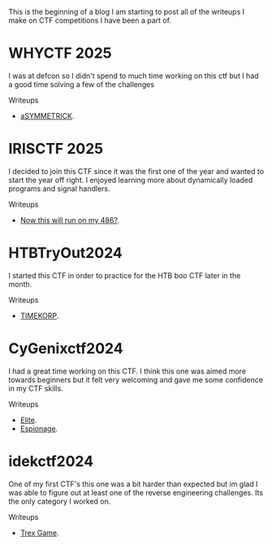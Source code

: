 This is the beginning of a blog I am starting to post all of the writeups I make on CTF competitions I have been a part of.

<h1>WHYCTF 2025</h1>  
<p>
    I was at defcon so I didn't spend to much time working on this ctf but I had a good time solving a few of the challenges
</p>  

Writeups
<ul>
    <li>
        <a href="https://github.com/acwDevs/CTF-Writeups/blob/main/WHY2025CTF/aSYMMETRICK/WHYCTF25-aSYMMETRICK.md">aSYMMETRICK</a>.
    </li>
</ul>


<h1>IRISCTF 2025</h1>  
<p>
    I decided to join this CTF since it was the first one of the year and wanted to start the year off right. I enjoyed learning more about dynamically loaded programs and signal handlers.
</p>  

Writeups
<ul>
    <li>
        <a href="https://github.com/acwDevs/CTF-Writeups/blob/main/IRISCTF-2025.pdf">Now this will run on my 486?</a>.
    </li>
</ul>



<h1>HTBTryOut2024</h1>  
<p>
    I started this CTF in order to practice for the HTB boo CTF later in the month.
</p>  

Writeups
<ul>
    <li>
        <a href="https://github.com/acwDevs/CTF-Writeups/blob/main/HTB%20TIMEKORP%20CTF.pdf">TIMEKORP</a>.
    </li>
</ul>


<h1>CyGenixctf2024</h1>  
<p>
    I had a great time working on this CTF. I think this one was aimed more towards beginners but it felt very welcoming and gave me some confidence in my CTF skills.
</p>

Writeups
<ul>
    <li>
        <a href="https://github.com/acwDevs/CTF-Writeups/blob/main/Elite-cygenix.pdf">Elite</a>.
    </li>
    <li>
        <a href="https://github.com/acwDevs/CTF-Writeups/blob/main/Espionage-cygenix.pdf">Espionage</a>.
    </li>
</ul>


<h1>idekctf2024</h1>  
<p>
    One of my first CTF's this one was a bit harder than expected but im glad I was able to figure out at least one of the reverse engineering challenges. Its the only category I worked on.
</p>  

Writeups
<ul>
    <li>
        <a href="https://github.com/acwDevs/idekCTF2024/blob/main/Trex%20game.pdf">Trex Game</a>.
    </li>
</ul>
